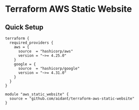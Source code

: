 # Terraform AWS Static Website

## Quick Setup

```hcl
terraform {
  required_providers {
    aws = {
      source  = "hashicorp/aws"
      version = "~>= 4.25.0"
    }
    google = {
      source  = "hashicorp/google"
      version = "~>= 4.31.0"
    }
  }
}

module "aws_static_website" {
  source = "github.com/aidant/terraform-aws-static-website"
}
```

